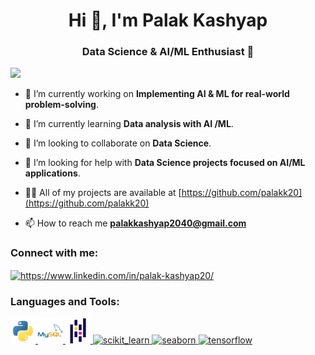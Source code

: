 
<h1 align="center">Hi 👋, I'm Palak Kashyap</h1>
<h3 align="center">Data Science & AI/ML Enthusiast 🚀</h3>

<a href="https://visitorbadge.io/status?path=https%3A%2F%2Fgithub.com%2Fpalakk20"><img src="https://api.visitorbadge.io/api/visitors?path=https%3A%2F%2Fgithub.com%2Fpalakk20&label=visitors%20count&labelColor=%232ccce4&countColor=%23555555" /></a>

- 🔭 I’m currently working on **Implementing AI & ML for real-world problem-solving**.

- 🌱 I’m currently learning **Data analysis with AI /ML**.

- 👯 I’m looking to collaborate on **Data Science**.

- 🤝 I’m looking for help with **Data Science projects focused on AI/ML applications**.

- 👨‍💻 All of my projects are available at [https://github.com/palakk20](https://github.com/palakk20)

- 📫 How to reach me **palakkashyap2040@gmail.com**

<h3 align="left">Connect with me:</h3>
<p align="left">
<a href="https://linkedin.com/in/https://www.linkedin.com/in/palak-kashyap20/" target="blank"><img align="center" src="https://raw.githubusercontent.com/rahuldkjain/github-profile-readme-generator/master/src/images/icons/Social/linked-in-alt.svg" alt="https://www.linkedin.com/in/palak-kashyap20/" height="30" width="40" /></a>
</p>

<h3 align="left">Languages and Tools:</h3>
<p align="left"> <a href="https://www.python.org" target="_blank" rel="noreferrer"> <img src="https://raw.githubusercontent.com/devicons/devicon/master/icons/python/python-original.svg" alt="python" width="40" height="40"/> </a> <a href="https://www.mysql.com/" target="_blank" rel="noreferrer"> <img src="https://raw.githubusercontent.com/devicons/devicon/master/icons/mysql/mysql-original-wordmark.svg" alt="mysql" width="40" height="40"/> </a> <a href="https://pandas.pydata.org/" target="_blank" rel="noreferrer"> <img src="https://raw.githubusercontent.com/devicons/devicon/2ae2a900d2f041da66e950e4d48052658d850630/icons/pandas/pandas-original.svg" alt="pandas" width="40" height="40"/> </a> <a href="https://scikit-learn.org/" target="_blank" rel="noreferrer"> <img src="https://upload.wikimedia.org/wikipedia/commons/0/05/Scikit_learn_logo_small.svg" alt="scikit_learn" width="40" height="40"/> </a> <a href="https://seaborn.pydata.org/" target="_blank" rel="noreferrer"> <img src="https://seaborn.pydata.org/_images/logo-mark-lightbg.svg" alt="seaborn" width="40" height="40"/> </a> <a href="https://www.tensorflow.org" target="_blank" rel="noreferrer"> <img src="https://www.vectorlogo.zone/logos/tensorflow/tensorflow-icon.svg" alt="tensorflow" width="40" height="40"/> </a> </p>
